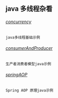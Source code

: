 
## java 多线程杂看

###### [concurrency](https://github.com/TonyDoen/java_code_review/tree/master/hi-multithreading/src/main/java/org/zhd/multithreading/concurrency)

`java多线程基础示例`

###### [consumerAndProducer](https://github.com/TonyDoen/java_code_review/tree/master/hi-multithreading/src/main/java/org/zhd/multithreading/consumerAndProducer)

`生产者消费者模型java示例`

###### [springAOP](https://github.com/TonyDoen/java_code_review/tree/master/hi-multithreading/src/main/java/org/zhd/multithreading/springAOP)

`Spring AOP 原理java示例`

